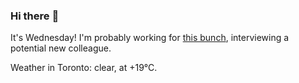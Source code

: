 ### Hi there :wave:

It's Wednesday! I'm probably working for [this bunch](https://github.com/kohofinancial), interviewing a potential new colleague.

Weather in Toronto: clear, at +19°C.
